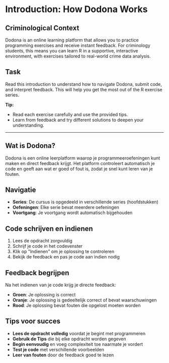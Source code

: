 # Introduction: How Dodona Works

## Criminological Context
Dodona is an online learning platform that allows you to practice programming exercises and receive instant feedback. For criminology students, this means you can learn R in a supportive, interactive environment, with exercises tailored to real-world crime data analysis.

## Task
Read this introduction to understand how to navigate Dodona, submit code, and interpret feedback. This will help you get the most out of the R exercise series.

**Tip:**
- Read each exercise carefully and use the provided tips.
- Learn from feedback and try different solutions to deepen your understanding.
---

## Wat is Dodona?

Dodona is een online leerplatform waarop je programmeeroefeningen kunt maken en direct feedback krijgt. Het platform controleert automatisch je code en geeft aan wat er goed of fout is, zodat je snel kunt leren van je fouten.

## Navigatie

- **Series**: De cursus is opgedeeld in verschillende series (hoofdstukken)
- **Oefeningen**: Elke serie bevat meerdere oefeningen
- **Voortgang**: Je voortgang wordt automatisch bijgehouden

## Code schrijven en indienen

1. Lees de opdracht zorgvuldig
2. Schrijf je code in het codevenster
3. Klik op "Indienen" om je oplossing te controleren
4. Bekijk de feedback en pas je code aan indien nodig

## Feedback begrijpen

Na het indienen van je code krijg je directe feedback:
- **Groen**: Je oplossing is correct
- **Oranje**: Je oplossing is gedeeltelijk correct of bevat waarschuwingen
- **Rood**: Je oplossing bevat fouten die opgelost moeten worden

## Tips voor succes

- **Lees de opdracht volledig** voordat je begint met programmeren
- **Gebruik de Tips** die bij elke opdracht worden gegeven
- **Begin eenvoudig** en voeg complexiteit toe naarmate je vordert
- **Test je code** met verschillende voorbeelden
- **Leer van fouten** door de feedback goed te lezen